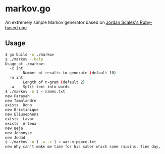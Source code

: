 # markov.go

An extremely simple Markov generator based on [Jordan Scales's Ruby-based one](https://github.com/jdan/markov.rb).

## Usage

```sh
$ go build -o ./markov
$ ./markov --help
Usage of ./markov:
  -c int
    	Number of results to generate (default 10)
  -n int
    	Length of n-gram (default 2)
  -w	Split text into words
$ ./markov -n 3 < names.txt
new Farayah
new	Tamalandre
exists	Donn
new	Eristinique
new	Eliusephona
exists	Lavar
exists	Arlena
new	Beja
new	Johnnyse
new	Jedad
$ ./markov -n 1 -w -c 1 < war-n-peace.txt
new	Why can’t make me time for his saber which some raisins, fine day, gentlemen.
```